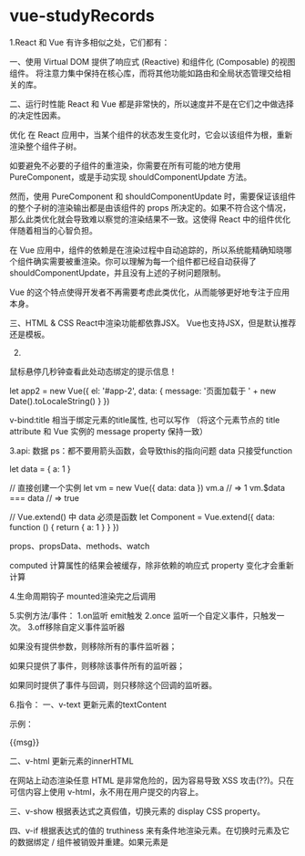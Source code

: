 # vue-studyRecords

1.React 和 Vue 有许多相似之处，它们都有：

一、使用 Virtual DOM
提供了响应式 (Reactive) 和组件化 (Composable) 的视图组件。
将注意力集中保持在核心库，而将其他功能如路由和全局状态管理交给相关的库。

二、运行时性能
React 和 Vue 都是非常快的，所以速度并不是在它们之中做选择的决定性因素。

优化
在 React 应用中，当某个组件的状态发生变化时，它会以该组件为根，重新渲染整个组件子树。

如要避免不必要的子组件的重渲染，你需要在所有可能的地方使用 PureComponent，或是手动实现 shouldComponentUpdate 方法。

然而，使用 PureComponent 和 shouldComponentUpdate 时，需要保证该组件的整个子树的渲染输出都是由该组件的 props 所决定的。如果不符合这个情况，那么此类优化就会导致难以察觉的渲染结果不一致。这使得 React 中的组件优化伴随着相当的心智负担。

在 Vue 应用中，组件的依赖是在渲染过程中自动追踪的，所以系统能精确知晓哪个组件确实需要被重渲染。你可以理解为每一个组件都已经自动获得了 shouldComponentUpdate，并且没有上述的子树问题限制。

Vue 的这个特点使得开发者不再需要考虑此类优化，从而能够更好地专注于应用本身。

三、HTML & CSS
React中渲染功能都依靠JSX。
Vue也支持JSX，但是默认推荐还是模板。

2.
<div id="app-2">
  <span v-bind:title="message">
    鼠标悬停几秒钟查看此处动态绑定的提示信息！
  </span>
</div>

let app2 = new Vue({
  el: '#app-2',
  data: {
    message: '页面加载于 ' + new Date().toLocaleString()
  }
})

v-bind:title 相当于绑定元素的title属性, 也可以写作<span :title="message">
（将这个元素节点的 title attribute 和 Vue 实例的 message property 保持一致）


3.api:
数据 ps：都不要用箭头函数，会导致this的指向问题
data
只接受function

let data = { a: 1 }

// 直接创建一个实例
let vm = new Vue({
  data: data
})
vm.a // => 1
vm.$data === data // => true

// Vue.extend() 中 data 必须是函数
let Component = Vue.extend({
  data: function () {
    return { a: 1 }
  }
})

props、propsData、methods、watch

computed 计算属性的结果会被缓存，除非依赖的响应式 property 变化才会重新计算

4.生命周期钩子 mounted渲染完之后调用

5.实例方法/事件：
1.on监听 emit触发
2.once 监听一个自定义事件，只触发一次。
3.off移除自定义事件监听器

  如果没有提供参数，则移除所有的事件监听器；

  如果只提供了事件，则移除该事件所有的监听器；

  如果同时提供了事件与回调，则只移除这个回调的监听器。

6.指令：
一、v-text 更新元素的textContent

示例：

<span v-text="msg"></span>
<!-- 和下面的一样 -->
<span>{{msg}}</span>

二、v-html 更新元素的innerHTML

在网站上动态渲染任意 HTML 是非常危险的，因为容易导致 XSS 攻击(??)。只在可信内容上使用 v-html，永不用在用户提交的内容上。

三、v-show 根据表达式之真假值，切换元素的 display CSS property。

四、v-if 根据表达式的值的 truthiness 来有条件地渲染元素。在切换时元素及它的数据绑定 / 组件被销毁并重建。如果元素是 <template>，将提出它的内容作为条件块。

五、v-else 限制：前一兄弟元素必须有 v-if 或 v-else-if。

六、v-for 基于源数据多次渲染元素或模板块。此指令之值，必须使用特定语法 alias in expression，为当前遍历的元素提供别名：

<div v-for="item in items">
  {{ item.text }}
</div>

七、v-on 可以绑定一些事件的监听

八、v-bind 动态地绑定一个或多个 attribute，或一个组件 prop 的表达式。

九、v-model 限制：

<input>
<select>
<textarea>
components

十、v-slot

十一、v-pre 跳过这个元素和它的子元素的编译过程。可以用来显示原始 Mustache 标签。跳过大量没有指令的节点会加快编译。

7.用 v-for 时加上 key 用来辨识虚拟DOM的节点 减少能耗。


-----------------------------------------------------------------------------------------------------------------

Vue规范

优先级A：
1.组件名应为多个单词，内置组件除外。可以避免以后的名字重复。
2.组件的 data 必须是一个函数。
3.prop 的定义应该尽量详细。至少需要指定类型。
4.为 v-for 设置 key 值。
5.避免 v-for 与 v-if 同时用在同一个元素上， （为了过滤一个列表中的项目，为了避免渲染本应该被隐藏的列表）
要么把if移动至容器元素上，要么先过滤列表之后再遍历过滤完的列表。
6.为组件样式设置作用域。 scoped要慎用，scoped可以为当前的文件添加唯一性，会使引用此组件的组件很难去修改添加了scoped属性的组件的样式，所以如果组件的样式已经满足了所有情况且基本不需要修改才应加上scoped。所以不一定要使用 scoped attribute。设置作用域也可以通过 CSS Modules，那是一个基于 class 的类似 BEM 的策略，当然你也可以使用其它的库或约定。
7.私有 property 名，使用模块作用域保持不允许外部访问的函数的私有性。

优先级B：强烈推荐 (增强可读性)
1.组件文件：只要有能够拼接文件的构建系统，就把每个组件单独分成文件。
2.单文件组件的文件名应该要么始终是单词大写开头 (PascalCase)，要么始终是横线连接 (kebab-case)。
3.基础组件名：应用特定样式和约定的基础组件 (也就是展示类的、无逻辑的或无状态的组件) 应该全部以一个特定的前缀开头，比如 Base、App 或 V。
4.紧密耦合的组件名：和父组件紧密耦合的子组件应该以父组件名作为前缀命名。
比如：
components/
|- TodoList.vue
|- TodoListItem.vue
|- TodoListItemButton.vue
5.组件名中的单词顺序：组件名应该以高级别的 (通常是一般化描述的) 单词开头，以描述性的修饰词结尾。
动词—组件类型-描述性的修饰词
比如：
components/
|- SearchButtonClear.vue
|- SearchButtonRun.vue
|- SearchInputQuery.vue
|- SearchInputExcludeGlob.vue
|- SettingsCheckboxTerms.vue
|- SettingsCheckboxLaunchOnStartup.vue
6.自闭合组件：在单文件组件、字符串模板和 JSX 中没有内容的组件应该是自闭合的——但在 DOM 模板里永远不要这样做。
7.组件名倾向完整单词而不是缩写。
8.Prop 名大小写：在声明 prop 的时候，其命名应该始终使用 camelCase，而在模板和 JSX 中应该始终使用 kebab-case。
比如：
props: {
  greetingText: String
}
<WelcomeMessage greeting-text="hi"/>
9.多个 attribute 的元素应该分多行撰写，每个 attribute 一行。
比如：
<MyComponent
  foo="a"
  bar="b"
  baz="c"
/>
10.指令缩写 (用 : 表示 v-bind:、用 @ 表示 v-on: 和用 # 表示 v-slot:) 应该要么都用要么都不用。
